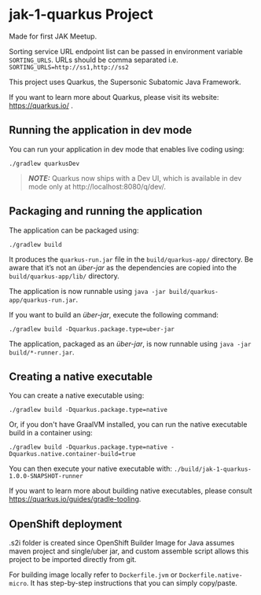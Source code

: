 # jak-1-quarkus Project

Made for first JAK Meetup.

Sorting service URL endpoint list can be passed in environment variable `SORTING_URLS`.
URLs should be comma separated i.e. `SORTING_URLS=http://ss1,http://ss2`

This project uses Quarkus, the Supersonic Subatomic Java Framework.

If you want to learn more about Quarkus, please visit its website: https://quarkus.io/ .

## Running the application in dev mode

You can run your application in dev mode that enables live coding using:
```shell script
./gradlew quarkusDev
```

> **_NOTE:_**  Quarkus now ships with a Dev UI, which is available in dev mode only at http://localhost:8080/q/dev/.

## Packaging and running the application

The application can be packaged using:
```shell script
./gradlew build
```
It produces the `quarkus-run.jar` file in the `build/quarkus-app/` directory.
Be aware that it’s not an _über-jar_ as the dependencies are copied into the `build/quarkus-app/lib/` directory.

The application is now runnable using `java -jar build/quarkus-app/quarkus-run.jar`.

If you want to build an _über-jar_, execute the following command:
```shell script
./gradlew build -Dquarkus.package.type=uber-jar
```

The application, packaged as an _über-jar_, is now runnable using `java -jar build/*-runner.jar`.

## Creating a native executable

You can create a native executable using: 
```shell script
./gradlew build -Dquarkus.package.type=native
```

Or, if you don't have GraalVM installed, you can run the native executable build in a container using: 
```shell script
./gradlew build -Dquarkus.package.type=native -Dquarkus.native.container-build=true
```

You can then execute your native executable with: `./build/jak-1-quarkus-1.0.0-SNAPSHOT-runner`

If you want to learn more about building native executables, please consult https://quarkus.io/guides/gradle-tooling.

## OpenShift deployment

.s2i folder is created since OpenShift Builder Image for Java assumes maven project and single/uber jar, and custom assemble script allows this project to be imported directly from git.

For building image locally refer to `Dockerfile.jvm` or `Dockerfile.native-micro`. It has step-by-step instructions that you can simply copy/paste.